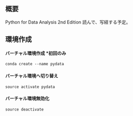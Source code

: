 ## 概要
Python for Data Analysis 2nd Edition 読んで、写経する予定。

## 環境作成
#### バーチャル環境作成 *初回のみ
```
conda create --name pydata
```

#### バーチャル環境へ切り替え
```
source activate pydata
```

#### バーチャル環境無効化
```
source deactivate
```
